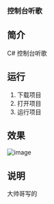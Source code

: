 ### 控制台听歌

## 简介
C# 控制台听歌

## 运行
1. 下载项目
2. 打开项目
3. 运行项目

## 效果
![image](https://user-images.githubusercontent.com/46975426/186622293-85356089-1c90-4837-9906-74449984985.png)

## 说明
大帅哥写的